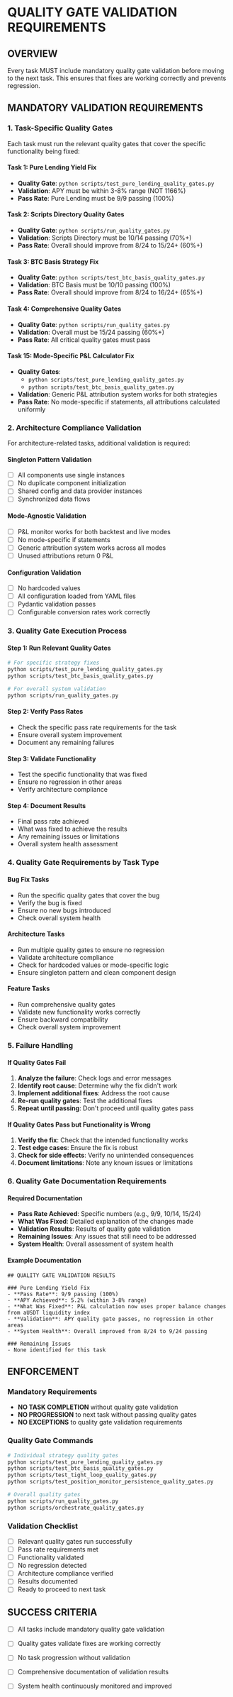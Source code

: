 # QUALITY GATE VALIDATION REQUIREMENTS

## OVERVIEW
Every task MUST include mandatory quality gate validation before moving to the next task. This ensures that fixes are working correctly and prevents regression.

## MANDATORY VALIDATION REQUIREMENTS

### 1. Task-Specific Quality Gates
Each task must run the relevant quality gates that cover the specific functionality being fixed:

#### **Task 1: Pure Lending Yield Fix**
- **Quality Gate**: `python scripts/test_pure_lending_quality_gates.py`
- **Validation**: APY must be within 3-8% range (NOT 1166%)
- **Pass Rate**: Pure Lending must be 9/9 passing (100%)

#### **Task 2: Scripts Directory Quality Gates**
- **Quality Gate**: `python scripts/run_quality_gates.py`
- **Validation**: Scripts Directory must be 10/14 passing (70%+)
- **Pass Rate**: Overall should improve from 8/24 to 15/24+ (60%+)

#### **Task 3: BTC Basis Strategy Fix**
- **Quality Gate**: `python scripts/test_btc_basis_quality_gates.py`
- **Validation**: BTC Basis must be 10/10 passing (100%)
- **Pass Rate**: Overall should improve from 8/24 to 16/24+ (65%+)

#### **Task 4: Comprehensive Quality Gates**
- **Quality Gate**: `python scripts/run_quality_gates.py`
- **Validation**: Overall must be 15/24 passing (60%+)
- **Pass Rate**: All critical quality gates must pass

#### **Task 15: Mode-Specific P&L Calculator Fix**
- **Quality Gates**: 
  - `python scripts/test_pure_lending_quality_gates.py`
  - `python scripts/test_btc_basis_quality_gates.py`
- **Validation**: Generic P&L attribution system works for both strategies
- **Pass Rate**: No mode-specific if statements, all attributions calculated uniformly

### 2. Architecture Compliance Validation
For architecture-related tasks, additional validation is required:

#### **Singleton Pattern Validation**
- [ ] All components use single instances
- [ ] No duplicate component initialization
- [ ] Shared config and data provider instances
- [ ] Synchronized data flows

#### **Mode-Agnostic Validation**
- [ ] P&L monitor works for both backtest and live modes
- [ ] No mode-specific if statements
- [ ] Generic attribution system works across all modes
- [ ] Unused attributions return 0 P&L

#### **Configuration Validation**
- [ ] No hardcoded values
- [ ] All configuration loaded from YAML files
- [ ] Pydantic validation passes
- [ ] Configurable conversion rates work correctly

### 3. Quality Gate Execution Process

#### **Step 1: Run Relevant Quality Gates**
```bash
# For specific strategy fixes
python scripts/test_pure_lending_quality_gates.py
python scripts/test_btc_basis_quality_gates.py

# For overall system validation
python scripts/run_quality_gates.py
```

#### **Step 2: Verify Pass Rates**
- Check the specific pass rate requirements for the task
- Ensure overall system improvement
- Document any remaining failures

#### **Step 3: Validate Functionality**
- Test the specific functionality that was fixed
- Ensure no regression in other areas
- Verify architecture compliance

#### **Step 4: Document Results**
- Final pass rate achieved
- What was fixed to achieve the results
- Any remaining issues or limitations
- Overall system health assessment

### 4. Quality Gate Requirements by Task Type

#### **Bug Fix Tasks**
- Run the specific quality gates that cover the bug
- Verify the bug is fixed
- Ensure no new bugs introduced
- Check overall system health

#### **Architecture Tasks**
- Run multiple quality gates to ensure no regression
- Validate architecture compliance
- Check for hardcoded values or mode-specific logic
- Ensure singleton pattern and clean component design

#### **Feature Tasks**
- Run comprehensive quality gates
- Validate new functionality works correctly
- Ensure backward compatibility
- Check overall system improvement

### 5. Failure Handling

#### **If Quality Gates Fail**
1. **Analyze the failure**: Check logs and error messages
2. **Identify root cause**: Determine why the fix didn't work
3. **Implement additional fixes**: Address the root cause
4. **Re-run quality gates**: Test the additional fixes
5. **Repeat until passing**: Don't proceed until quality gates pass

#### **If Quality Gates Pass but Functionality is Wrong**
1. **Verify the fix**: Check that the intended functionality works
2. **Test edge cases**: Ensure the fix is robust
3. **Check for side effects**: Verify no unintended consequences
4. **Document limitations**: Note any known issues or limitations

### 6. Quality Gate Documentation Requirements

#### **Required Documentation**
- **Pass Rate Achieved**: Specific numbers (e.g., 9/9, 10/14, 15/24)
- **What Was Fixed**: Detailed explanation of the changes made
- **Validation Results**: Results of quality gate validation
- **Remaining Issues**: Any issues that still need to be addressed
- **System Health**: Overall assessment of system health

#### **Example Documentation**
```
## QUALITY GATE VALIDATION RESULTS

### Pure Lending Yield Fix
- **Pass Rate**: 9/9 passing (100%)
- **APY Achieved**: 5.2% (within 3-8% range)
- **What Was Fixed**: P&L calculation now uses proper balance changes from aUSDT liquidity index
- **Validation**: APY quality gate passes, no regression in other areas
- **System Health**: Overall improved from 8/24 to 9/24 passing

### Remaining Issues
- None identified for this task
```

## ENFORCEMENT

### **Mandatory Requirements**
- **NO TASK COMPLETION** without quality gate validation
- **NO PROGRESSION** to next task without passing quality gates
- **NO EXCEPTIONS** to quality gate validation requirements

### **Quality Gate Commands**
```bash
# Individual strategy quality gates
python scripts/test_pure_lending_quality_gates.py
python scripts/test_btc_basis_quality_gates.py
python scripts/test_tight_loop_quality_gates.py
python scripts/test_position_monitor_persistence_quality_gates.py

# Overall quality gates
python scripts/run_quality_gates.py
python scripts/orchestrate_quality_gates.py
```

### **Validation Checklist**
- [ ] Relevant quality gates run successfully
- [ ] Pass rate requirements met
- [ ] Functionality validated
- [ ] No regression detected
- [ ] Architecture compliance verified
- [ ] Results documented
- [ ] Ready to proceed to next task

## SUCCESS CRITERIA
- [ ] All tasks include mandatory quality gate validation
- [ ] Quality gates validate fixes are working correctly
- [ ] No task progression without validation
- [ ] Comprehensive documentation of validation results
- [ ] System health continuously monitored and improved

